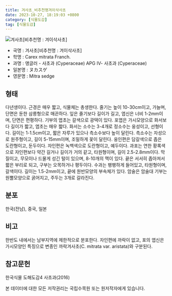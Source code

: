 ```yaml
---
title: 겨사초_비추천명겨이삭사초
date: 2023-10-27, 18:19:03 +0800
category: [식물도감]
tag: [식물도감]
---
```




![겨사초[비추천명 : 겨이삭사초]](http://www.nature.go.kr/fileUpload/plants/basic/Cyperaceae/Carex/4722/1_th2.JPG)
- 국명 : 겨사초[비추천명 : 겨이삭사초]
- 학명 : Carex mitrata Franch.
- 과명 : 앵글러 - 사초과 (Cyperaceae) APG Ⅳ- 사초과 (Cyperaceae)
- 일본명 : ヌカスゲ
- 영문명 : Mitra sedge


## 형태
다년생이다. 근경은 매우 짧고, 식물체는 총생한다. 줄기는 높이 10-30cm이고, 가늘며, 단면은 둔한 삼릉형으로 매끈하다. 잎은 줄기보다 길이가 길고, 엽신은 너비 1-2mm이며, 단면은 편평하다. 기부의 엽초는 갈색으로 광택이 있다. 포엽은 가시모양으로 화서보다 길이가 짧고, 엽초는 매우 짧다. 화서는 소수는 3-4개로 정소수는 웅성이고, 선형이다. 길이는 1-1.5cm이고, 짧은 자루가 있으나 측소수보다 높이 달린다. 측소수는 자성으로 원주형이고, 길이 5-15mm이며, 조밀하게 꽃이 달린다. 웅인편은 담갈색으로 좁은 도란형이고, 둔두이다. 자인편은 녹백색으로 도란형이고, 예두이다. 과포는 연한 황록색으로 자인편보다 약간 길거나 길이가 거의 같고, 타원형이며, 길이 2.5-2.8mm이다. 막질이고, 무모이나 드물게 성긴 털이 있으며, 8-10개의 맥이 있다. 끝은 서서히 좁아져서 짧은 부리로 되고, 구부는 오목하거나 평두이다. 수과는 팽팽하게 들어있고, 타원형이며, 갈색이다. 길이는 1.5-2mm이고, 끝에 원반모양의 부속체가 있다. 암술은 암술대 기부는 원뿔모양으로 굵어지고, 주두는 3개로 갈라진다.
## 분포
한국(전남), 중국, 일본
## 비고
한반도 내에서는 남부지역에 제한적으로 분포한다. 자인편에 까락이 없고, 포의 엽신은 가시모양인 특징으로 변종인 까락겨사초(C. mitrata var. aristata)와 구분된다.
## 참고문헌
한국식물 도해도감4 사초과(2016)






본 데이터에 대한 모든 저작권리는 국립수목원 또는 원저작자에게 있습니다.
